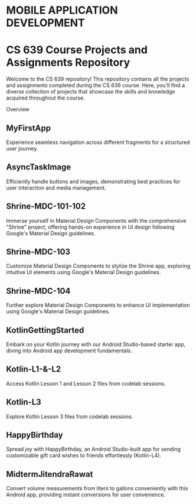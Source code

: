 # MOBILE APPLICATION DEVELOPMENT
# CS 639 Course Projects and Assignments Repository

Welcome to the CS 639 repository! This repository contains all the projects and assignments completed during the CS 639 course. Here, you'll find a diverse collection of projects that showcase the skills and knowledge acquired throughout the course.

Overview

## MyFirstApp
Experience seamless navigation across different fragments for a structured user journey.

## AsyncTaskImage
Efficiently handle buttons and images, demonstrating best practices for user interaction and media management.

## Shrine-MDC-101-102
Immerse yourself in Material Design Components with the comprehensive "Shrine" project, offering hands-on experience in UI design following Google's Material Design guidelines.

## Shrine-MDC-103
Customize Material Design Components to stylize the Shrine app, exploring intuitive UI elements using Google's Material Design guidelines.

## Shrine-MDC-104
Further explore Material Design Components to enhance UI implementation using Google's Material Design guidelines.

## KotlinGettingStarted
Embark on your Kotlin journey with our Android Studio-based starter app, diving into Android app development fundamentals.

## Kotlin-L1-&-L2
Access Kotlin Lesson 1 and Lesson 2 files from codelab sessions.

## Kotlin-L3
Explore Kotlin Lesson 3 files from codelab sessions.

## HappyBirthday
Spread joy with HappyBirthday, an Android Studio-built app for sending customizable gift card wishes to friends effortlessly (Kotlin-L4).

## MidtermJitendraRawat
Convert volume measurements from liters to gallons conveniently with this Android app, providing instant conversions for user convenience.